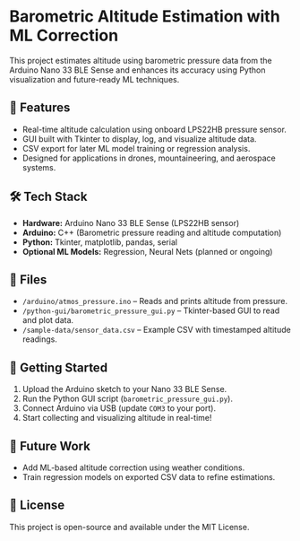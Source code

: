 # Barometric Altitude Estimation with ML Correction

This project estimates altitude using barometric pressure data from the Arduino Nano 33 BLE Sense and enhances its accuracy using Python visualization and future-ready ML techniques.

## 🧠 Features

- Real-time altitude calculation using onboard LPS22HB pressure sensor.
- GUI built with Tkinter to display, log, and visualize altitude data.
- CSV export for later ML model training or regression analysis.
- Designed for applications in drones, mountaineering, and aerospace systems.

## 🛠 Tech Stack

- **Hardware:** Arduino Nano 33 BLE Sense (LPS22HB sensor)
- **Arduino:** C++ (Barometric pressure reading and altitude computation)
- **Python:** Tkinter, matplotlib, pandas, serial
- **Optional ML Models:** Regression, Neural Nets (planned or ongoing)

## 📂 Files

- `/arduino/atmos_pressure.ino` – Reads and prints altitude from pressure.
- `/python-gui/barometric_pressure_gui.py` – Tkinter-based GUI to read and plot data.
- `/sample-data/sensor_data.csv` – Example CSV with timestamped altitude readings.


## 🚀 Getting Started

1. Upload the Arduino sketch to your Nano 33 BLE Sense.
2. Run the Python GUI script (`barometric_pressure_gui.py`).
3. Connect Arduino via USB (update `COM3` to your port).
4. Start collecting and visualizing altitude in real-time!

## 📘 Future Work

- Add ML-based altitude correction using weather conditions.
- Train regression models on exported CSV data to refine estimations.

## 📄 License

This project is open-source and available under the MIT License.
